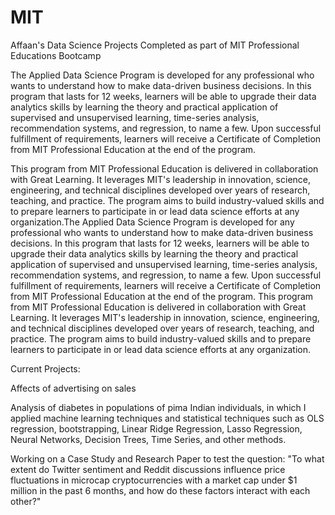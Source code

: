 # MIT
Affaan's Data Science Projects Completed as part of MIT Professional Educations Bootcamp

The Applied Data Science Program is developed for any professional who wants to understand how to make data-driven business decisions. In this program that lasts for 12 weeks, learners will be able to upgrade their data analytics skills by learning the theory and practical application of supervised and unsupervised learning, time-series analysis, recommendation systems, and regression, to name a few. Upon successful fulfillment of requirements, learners will receive a Certificate of Completion from MIT Professional Education at the end of the program.

This program from MIT Professional Education is delivered in collaboration with Great Learning. It leverages MIT's leadership in innovation, science, engineering, and technical disciplines developed over years of research, teaching, and practice. The program aims to build industry-valued skills and to prepare learners to participate in or lead data science efforts at any organization.The Applied Data Science Program is developed for any professional who wants to understand how to make data-driven business decisions. In this program that lasts for 12 weeks, learners will be able to upgrade their data analytics skills by learning the theory and practical application of supervised and unsupervised learning, time-series analysis, recommendation systems, and regression, to name a few. Upon successful fulfillment of requirements, learners will receive a Certificate of Completion from MIT Professional Education at the end of the program. This program from MIT Professional Education is delivered in collaboration with Great Learning. It leverages MIT's leadership in innovation, science, engineering, and technical disciplines developed over years of research, teaching, and practice. The program aims to build industry-valued skills and to prepare learners to participate in or lead data science efforts at any organization.

Current Projects: 

Affects of advertising on sales

Analysis of diabetes in populations of pima Indian individuals, in which I applied machine learning techniques
and statistical techniques such as OLS regression, bootstrapping, Linear Ridge Regression, Lasso Regression,
Neural Networks, Decision Trees, Time Series, and other methods.

Working on a Case Study and Research Paper to test the question: "To what extent do Twitter sentiment and Reddit discussions influence price fluctuations in microcap cryptocurrencies with a
market cap under $1 million in the past 6 months, and how do these factors interact with each other?"
